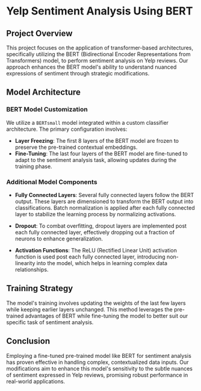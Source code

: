 # Yelp Sentiment Analysis Using BERT

## Project Overview

This project focuses on the application of transformer-based architectures, specifically utilizing the BERT (Bidirectional Encoder Representations from Transformers) model, to perform sentiment analysis on Yelp reviews. Our approach enhances the BERT model's ability to understand nuanced expressions of sentiment through strategic modifications.

## Model Architecture

### BERT Model Customization

We utilize a `BERTsmall` model integrated within a custom classifier architecture. The primary configuration involves:
- **Layer Freezing**: The first 8 layers of the BERT model are frozen to preserve the pre-trained contextual embeddings.
- **Fine-Tuning**: The last four layers of the BERT model are fine-tuned to adapt to the sentiment analysis task, allowing updates during the training phase.

### Additional Model Components

- **Fully Connected Layers**: Several fully connected layers follow the BERT output. These layers are dimensioned to transform the BERT output into classifications. Batch normalization is applied after each fully connected layer to stabilize the learning process by normalizing activations.
  
- **Dropout**: To combat overfitting, dropout layers are implemented post each fully connected layer, effectively dropping out a fraction of neurons to enhance generalization.

- **Activation Functions**: The ReLU (Rectified Linear Unit) activation function is used post each fully connected layer, introducing non-linearity into the model, which helps in learning complex data relationships.

## Training Strategy

The model's training involves updating the weights of the last few layers while keeping earlier layers unchanged. This method leverages the pre-trained advantages of BERT while fine-tuning the model to better suit our specific task of sentiment analysis.

## Conclusion

Employing a fine-tuned pre-trained model like BERT for sentiment analysis has proven effective in handling complex, contextualized data inputs. Our modifications aim to enhance this model's sensitivity to the subtle nuances of sentiment expressed in Yelp reviews, promising robust performance in real-world applications.
